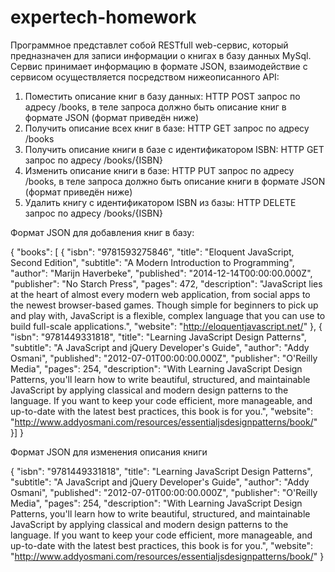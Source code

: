 # expertech-homework
Программное представлет собой RESTfull web-сервис, который предназначен для записи информации о книгах в базу данных MySql. 
Сервис принимает информацию в формате JSON, взаимодействие с сервисом осуществляется посредством нижеописанного API:
1. Поместить описание книг в базу данных: HTTP POST запрос по адресу /books, в теле запроса должно быть описание книг в формате JSON (формат приведён ниже)
2. Получить описание всех книг в базе: HTTP GET запрос по адресу /books
3. Получить описание книги в базе с идентификатором ISBN: HTTP GET запрос по адресу /books/{ISBN}
4. Изменить описание книги в базе: HTTP PUT запрос по адресу /books, в теле запроса должно быть описание книги в формате JSON (формат приведён ниже)
5. Удалить книгу с идентификатором ISBN из базы: HTTP DELETE запрос по адресу /books/{ISBN}



Формат JSON для добавления книг в базу:

{
  "books": [
    {
      "isbn": "9781593275846",
      "title": "Eloquent JavaScript, Second Edition",
      "subtitle": "A Modern Introduction to Programming",
      "author": "Marijn Haverbeke",
      "published": "2014-12-14T00:00:00.000Z",
      "publisher": "No Starch Press",
      "pages": 472,
      "description": "JavaScript lies at the heart of almost every modern web application, from social apps to the newest browser-based games. Though simple for beginners to pick up and play with, JavaScript is a flexible, complex language that you can use to build full-scale applications.",
      "website": "http://eloquentjavascript.net/"
    },
    {
      "isbn": "9781449331818",
      "title": "Learning JavaScript Design Patterns",
      "subtitle": "A JavaScript and jQuery Developer's Guide",
      "author": "Addy Osmani",
      "published": "2012-07-01T00:00:00.000Z",
      "publisher": "O'Reilly Media",
      "pages": 254,
      "description": "With Learning JavaScript Design Patterns, you'll learn how to write beautiful, structured, and maintainable JavaScript by applying classical and modern design patterns to the language. If you want to keep your code efficient, more manageable, and up-to-date with the latest best practices, this book is for you.",
      "website": "http://www.addyosmani.com/resources/essentialjsdesignpatterns/book/"
    }]
  }
  
  
  Формат JSON для изменения описания книги
  
  {
      "isbn": "9781449331818",
      "title": "Learning JavaScript Design Patterns",
      "subtitle": "A JavaScript and jQuery Developer's Guide",
      "author": "Addy Osmani",
      "published": "2012-07-01T00:00:00.000Z",
      "publisher": "O'Reilly Media",
      "pages": 254,
      "description": "With Learning JavaScript Design Patterns, you'll learn how to write beautiful, structured, and maintainable JavaScript by applying classical and modern design patterns to the language. If you want to keep your code efficient, more manageable, and up-to-date with the latest best practices, this book is for you.",
      "website": "http://www.addyosmani.com/resources/essentialjsdesignpatterns/book/"
    }
